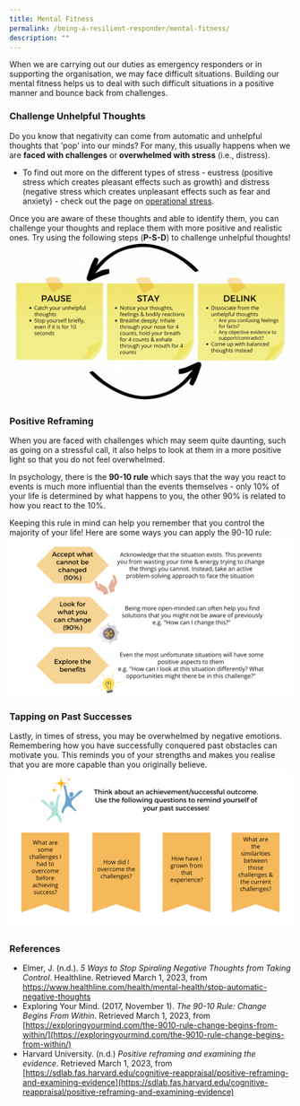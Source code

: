 ```yaml
---
title: Mental Fitness
permalink: /being-a-resilient-responder/mental-fitness/
description: ""
---
```

When we are carrying out our duties as emergency responders or in supporting the organisation, we may face difficult situations. Building our mental fitness helps us to deal with such difficult situations in a positive manner and bounce back from challenges.

### Challenge Unhelpful Thoughts
Do you know that negativity can come from automatic and unhelpful thoughts that 'pop' into our minds? For many, this usually happens when we are **faced with challenges** or **overwhelmed with stress** (i.e., distress).
* To find out more on the different types of stress - eustress (positive stress which creates pleasant effects such as growth) and distress (negative stress which creates unpleasant effects such as fear and anxiety) - check out the page on [operational stress](/managing-operational-stress/ops-stress).

Once you are aware of these thoughts and able to identify them, you can challenge your thoughts and replace them with more positive and realistic ones. Try using the following steps (**P-S-D**) to challenge unhelpful thoughts!
![](/images/mental%20fitness%201.png)

### Positive Reframing
When you are faced with challenges which may seem quite daunting, such as going on a stressful call, it also helps to look at them in a more positive light so that you do not feel overwhelmed. 

In psychology, there is the **90-10 rule** which says that the way you react to events is much more influential than the events themselves - only 10% of your life is determined by what happens to you, the other 90% is related to how you react to the 10%.

Keeping this rule in mind can help you remember that you control the majority of your life! Here are some ways you can apply the 90-10 rule:
![](/images/mental%20fitness%202%20(larger).png)

### Tapping on Past Successes
Lastly, in times of stress, you may be overwhelmed by negative emotions. Remembering how you have successfully conquered past obstacles can motivate you. This reminds you of your strengths and makes you realise that you are more capable than you originally believe.
![](/images/mental%20fitness%203%20(larger).png)

### References
* Elmer, J. (n.d.). _5 Ways to Stop Spiraling Negative Thoughts from Taking Control_. Healthline. Retrieved March 1, 2023, from [https://www.healthline.com/health/mental-health/stop-automatic-negative-thoughts ](https://www.healthline.com/health/mental-health/stop-automatic-negative-thoughts )
* Exploring Your Mind. (2017, November 1). _The 90-10 Rule: Change Begins From Within_. Retrieved March 1, 2023, from [https://exploringyourmind.com/the-9010-rule-change-begins-from-within/](https://exploringyourmind.com/the-9010-rule-change-begins-from-within/)
* Harvard University. (n.d.) _Positive reframing and examining the evidence_. Retrieved March 1, 2023, from [https://sdlab.fas.harvard.edu/cognitive-reappraisal/positive-reframing-and-examining-evidence](https://sdlab.fas.harvard.edu/cognitive-reappraisal/positive-reframing-and-examining-evidence)